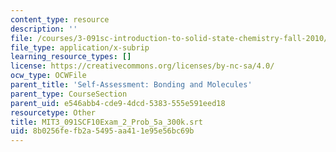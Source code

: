 ```yaml
---
content_type: resource
description: ''
file: /courses/3-091sc-introduction-to-solid-state-chemistry-fall-2010/8b0256fefb2a5495aa411e95e56bc69b_MIT3_091SCF10Exam_2_Prob_5a_300k.vtt
file_type: application/x-subrip
learning_resource_types: []
license: https://creativecommons.org/licenses/by-nc-sa/4.0/
ocw_type: OCWFile
parent_title: 'Self-Assessment: Bonding and Molecules'
parent_type: CourseSection
parent_uid: e546abb4-cde9-4dcd-5383-555e591eed18
resourcetype: Other
title: MIT3_091SCF10Exam_2_Prob_5a_300k.srt
uid: 8b0256fe-fb2a-5495-aa41-1e95e56bc69b
---
```

